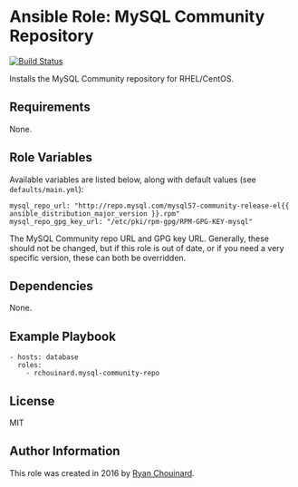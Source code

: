 # Ansible Role: MySQL Community Repository

[![Build Status](https://travis-ci.org/rchouinard/ansible-role-mysql-community-repo.svg?branch=master)](https://travis-ci.org/rchouinard/ansible-role-mysql-community-repo)

Installs the MySQL Community repository for RHEL/CentOS.

## Requirements

None.

## Role Variables

Available variables are listed below, along with default values (see `defaults/main.yml`):

    mysql_repo_url: "http://repo.mysql.com/mysql57-community-release-el{{ ansible_distribution_major_version }}.rpm"
    mysql_repo_gpg_key_url: "/etc/pki/rpm-gpg/RPM-GPG-KEY-mysql"

The MySQL Community repo URL and GPG key URL. Generally, these should not be changed, but if this role is out of date, or if you need a very specific version, these can both be overridden.

## Dependencies

None.

## Example Playbook

    - hosts: database
      roles:
        - rchouinard.mysql-community-repo

## License

MIT

## Author Information

This role was created in 2016 by [Ryan Chouinard](https://www.ryanchouinard.com/).
